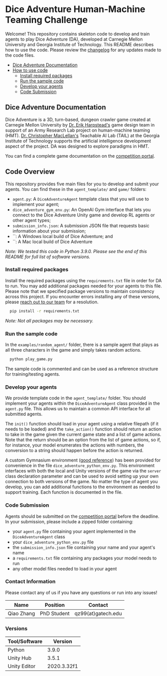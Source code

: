 # Dice Adventure Human-Machine Teaming Challenge
Welcome! This repository contains skeleton code to develop and train agents to play Dice Adventure (DA), developed 
at Carnegie Mellon University and Georgia Institute of Technology. This README describes how to use the code. Please review the [changelog](https://github.com/STRONG-TACT/Dice-Adventure-Agents/blob/main/changelog.md) for any updates made to the code files.

- [Dice Adventure Documentation](#dice-adventure-documentation)
- [How to use code](#how-to-use-code)
  - [Install required packages](#install-required-packages)
  - [Run the sample code](#run-the-sample-code)
  - [Develop your agents](#develop-your-agents)
  - [Code Submission](#code-submission)


## Dice Adventure Documentation
Dice Adventure is a 3D, turn-based, dungeon crawler game created at Carnegie Mellon University by [Dr. Erik Harpstead's](http://www.erikharpstead.net/) 
game design team in support of an Army Research Lab project on human-machine teaming (HMT). [Dr. Christopher MacLellan's](https://chrismaclellan.com/) 
Teachable AI Lab (TAIL) at the Georgia Institute of Technology supports the artificial intelligence development aspect 
of the project. DA was designed to explore paradigms in HMT. 

You can find a complete game documentation on the [competition portal](https://strong-tact.github.io/).

## Code Overview
This repository provides five main files for you to develop and submit your agents. You can find these in the `agent_template/` and `game/` folders: 

- `agent.py`: A `DiceAdventureAgent` template class that you will use to implement your agent;
- `dice_adventure_gym_env.py`: An OpenAI Gym interface that lets you connect to the Dice Adventure Unity game and develop RL agents or other agent types;
- `submission_info.json`: A submission JSON file that requests basic information about your submission;
- ``: A Windows local build of Dice Adventure; and
- ``: A Mac local build of Dice Adventure

*Note: We tested this code in Python 3.9.0. Please see the end of this README for full list of software versions.*

### Install required packages
Install the required packages using the `requirements.txt` file in order for DA to run. You may add additional packages
needed for your agents to this file. Please note that we specified package versions to maintain consistency across this
project. If you encounter errors installing any of these versions, please [reach out to our team](#contact-information) for a resolution. 

```sh
  pip install -r requirements.txt
```

*Note: Not all packages may be necessary.*

### Run the sample code
In the `examples/random_agent/` folder, there is a sample agent that plays as all three characters in the game and simply 
takes random actions. 

```sh
  python play_game.py
```

The sample code is commented and can be used as a reference structure for training/testing agents. 

### Develop your agents
We provide template code in the `agent_template/` folder. You should implement your agents within the `DiceAdventureAgent`
class provided in the `agent.py` file. This allows us to maintain a common API interface for all submitted agents.

The `init()` function should load in your agent using a relative filepath (if it needs to be loaded) and the `take_action()`
function should return an action to take in the game given the current game state and a list of game actions. Note that 
the return should be an option from the list of game actions, so if, for instance, your model enumerates the actions with
numbers, the conversion to a string should happen before the action is returned.

A custom Gymnasium environment ([good reference](https://blog.paperspace.com/creating-custom-environments-openai-gym/)) 
has been provided for convenience in the file `dice_adventure_python_env.py`. This environment interfaces with both the local and Unity versions of the game via 
the `server` class declaration parameter and can be used to avoid setting up your own connection to both versions of the game.
No matter the type of agent you develop, you can add additional functions to the environment as needed to support training.
Each function is documented in the file.

### Code Submission
Agents should be submitted on the [competition portal](https://strong-tact.github.io) before the deadline. 
In your submission, please include a zipped folder containing:
  - your `agent.py` file containing your agent implemented in the `DiceAdventureAgent` class
  - your `dice_adventure_python_env.py` file
  - the `submission_info.json` file containing your name and your agent's name
  - a `requirements.txt` file containing any packages your model needs to run
  - any other model files needed to load in your agent

### Contact Information
Please contact any of us if you have any questions or run into any issues!

| Name       | Position    | Contact              | 
|------------|-------------|----------------------|
| Qiao Zhang | PhD Student | qz99(at)gatech.edu |

### Versions
| Tool/Software  | Version |
|----------------|---------|
| Python         | 3.9.0   |
| Unity Hub      | 3.5.1   |
| Unity Editor   | 2020.3.32f1 |

